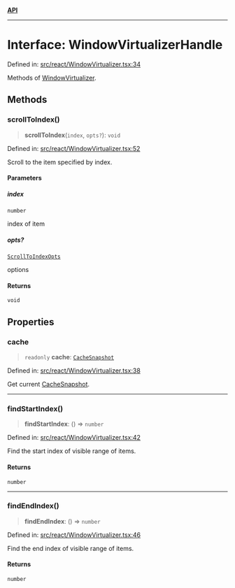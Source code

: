 [**API**](../../API.md)

***

# Interface: WindowVirtualizerHandle

Defined in: [src/react/WindowVirtualizer.tsx:34](https://github.com/inokawa/virtua/blob/fdee6d1c4b2d37018e8c4a4e965e41b663c51047/src/react/WindowVirtualizer.tsx#L34)

Methods of [WindowVirtualizer](../variables/WindowVirtualizer.md).

## Methods

### scrollToIndex()

> **scrollToIndex**(`index`, `opts?`): `void`

Defined in: [src/react/WindowVirtualizer.tsx:52](https://github.com/inokawa/virtua/blob/fdee6d1c4b2d37018e8c4a4e965e41b663c51047/src/react/WindowVirtualizer.tsx#L52)

Scroll to the item specified by index.

#### Parameters

##### index

`number`

index of item

##### opts?

[`ScrollToIndexOpts`](ScrollToIndexOpts.md)

options

#### Returns

`void`

## Properties

### cache

> `readonly` **cache**: [`CacheSnapshot`](CacheSnapshot.md)

Defined in: [src/react/WindowVirtualizer.tsx:38](https://github.com/inokawa/virtua/blob/fdee6d1c4b2d37018e8c4a4e965e41b663c51047/src/react/WindowVirtualizer.tsx#L38)

Get current [CacheSnapshot](CacheSnapshot.md).

***

### findStartIndex()

> **findStartIndex**: () => `number`

Defined in: [src/react/WindowVirtualizer.tsx:42](https://github.com/inokawa/virtua/blob/fdee6d1c4b2d37018e8c4a4e965e41b663c51047/src/react/WindowVirtualizer.tsx#L42)

Find the start index of visible range of items.

#### Returns

`number`

***

### findEndIndex()

> **findEndIndex**: () => `number`

Defined in: [src/react/WindowVirtualizer.tsx:46](https://github.com/inokawa/virtua/blob/fdee6d1c4b2d37018e8c4a4e965e41b663c51047/src/react/WindowVirtualizer.tsx#L46)

Find the end index of visible range of items.

#### Returns

`number`
